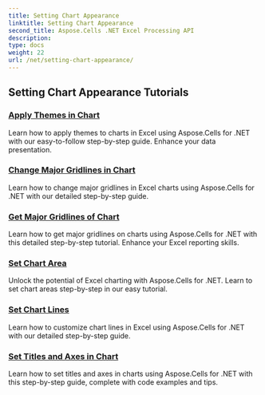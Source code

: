 ```yaml
---
title: Setting Chart Appearance
linktitle: Setting Chart Appearance
second_title: Aspose.Cells .NET Excel Processing API
description: 
type: docs
weight: 22
url: /net/setting-chart-appearance/
---
```


## Setting Chart Appearance Tutorials
### [Apply Themes in Chart](./apply-themes-in-chart/)
Learn how to apply themes to charts in Excel using Aspose.Cells for .NET with our easy-to-follow step-by-step guide. Enhance your data presentation.
### [Change Major Gridlines in Chart](./change-major-gridlines-in-chart/)
Learn how to change major gridlines in Excel charts using Aspose.Cells for .NET with our detailed step-by-step guide.
### [Get Major Gridlines of Chart](./get-major-gridlines-of-chart/)
Learn how to get major gridlines on charts using Aspose.Cells for .NET with this detailed step-by-step tutorial. Enhance your Excel reporting skills.
### [Set Chart Area](./set-chart-area/)
Unlock the potential of Excel charting with Aspose.Cells for .NET. Learn to set chart areas step-by-step in our easy tutorial.
### [Set Chart Lines](./set-chart-lines/)
Learn how to customize chart lines in Excel using Aspose.Cells for .NET with our detailed step-by-step guide.
### [Set Titles and Axes in Chart](./set-titles-and-axes-in-chart/)
Learn how to set titles and axes in charts using Aspose.Cells for .NET with this step-by-step guide, complete with code examples and tips.